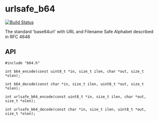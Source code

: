 urlsafe_b64
===========

[![Build Status](https://travis-ci.org/Akagi201/urlsafe-b64.svg)](https://travis-ci.org/Akagi201/urlsafe-b64)

The standard 'base64url' with URL and Filename Safe Alphabet described in RFC 4648

## API

```
#include "b64.h"

int b64_encode(const uint8_t *in, size_t ilen, char *out, size_t *olen);

int b64_decode(const char *in, size_t ilen, uint8_t *out, size_t *olen);

int urlsafe_b64_encode(const uint8_t *in, size_t ilen, char *out, size_t *olen);

int urlsafe_b64_decode(const char *in, size_t ilen, uint8_t *out, size_t *olen);
```